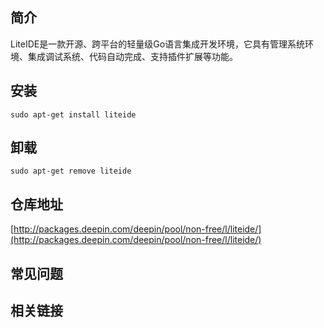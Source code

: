 ## 简介

LiteIDE是一款开源、跨平台的轻量级Go语言集成开发环境，它具有管理系统环境、集成调试系统、代码自动完成、支持插件扩展等功能。

## 安装

`sudo apt-get install liteide`

## 卸载

`sudo apt-get remove liteide`

## 仓库地址

[http://packages.deepin.com/deepin/pool/non-free/l/liteide/](http://packages.deepin.com/deepin/pool/non-free/l/liteide/)


## 常见问题


## 相关链接